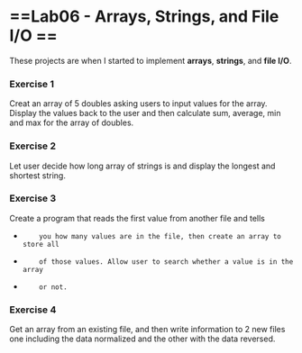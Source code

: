 # ==Lab06 - Arrays, Strings, and File I/O ==

These projects are when I started to implement **arrays**, **strings**, and **file I/O**.

### Exercise 1

Creat an array of 5 doubles asking users to input values for the array. Display the values back to the user and then calculate sum, average, min and max for the array of doubles.

### Exercise 2

Let user decide how long array of strings is and display the longest and shortest string.

### Exercise 3

Create a program that reads the first value from another file and tells

-     	  you how many values are in the file, then create an array to store all
-     	  of those values. Allow user to search whether a value is in the array
-     	  or not.

### Exercise 4

Get an array from an existing file, and then write information to 2 new files one including the data normalized and the other with the data reversed.

